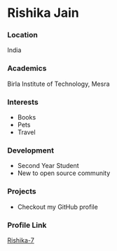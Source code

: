 # Rishika Jain

### Location

India

### Academics

Birla Institute of Technology, Mesra

### Interests

- Books
- Pets
- Travel

### Development

- Second Year Student
- New to open source community

### Projects

- Checkout my GitHub profile

### Profile Link

[Rishika-7](https://github.com/Rishika-7)
